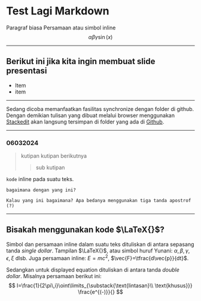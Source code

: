 # Test Lagi Markdown
Paragraf biasa
Persamaan atau simbol inline 
$$ \alpha \beta \gamma \sin(x)$$

---
## Berikut ini jika kita ingin membuat slide presentasi

* Item 
* item

---
Sedang dicoba memanfaatkan fasilitas synchronize dengan folder di github. Dengan demikian tulisan yang dibuat melalui browser menggunakan [Stackedit](https://stackedit.io) akan langsung tersimpan di folder yang ada di [Github](github.com/khbasar).

---
### 06032024

> kutipan 
> kutipan berikutnya
>> sub kutipan

`kode` inline pada suatu teks.

``bagaimana dengan yang ini?``

```Kalau yang ini bagaimana? Apa bedanya menggunakan tiga tanda apostrof (?)``` 

---
## Bisakah menggunakan kode $\LaTeX{}$?

Simbol dan persamaan inline dalam suatu teks dituliskan di antara sepasang tanda _single dollar_. Tampilan $\LaTeX{}$, atau simbol huruf Yunani: $\alpha, \beta, \gamma,\epsilon,\xi$ dlsb. Juga persamaan inline: $E=mc^2$, $\vec{F}=\tfrac{d\vec{p}}{dt}$. 

Sedangkan untuk displayed equation dituliskan di antara tanda _double dollar_. Misalnya persamaan berikut ini:
$$
I=\frac{1}{2\pi\,i}\oint\limits_{\substack{\text{lintasan}\\ \text{khusus}}} \frac{e^{(-)}}{}
$$


<!--stackedit_data:
eyJoaXN0b3J5IjpbLTg4NTEzMjgyMCwtMTM3MzM0MTE5MCwtMz
A2MDc1ODYyXX0=
-->
